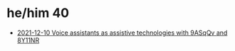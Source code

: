 # he/him 40

- [2021-12-10 Voice assistants as assistive technologies with 9ASqQv and 8Y11NR](data/interviews/2021-12-10%20Voice%20assistants%20as%20assistive%20technologies%20with%209ASqQv%20and%208Y11NR.md)